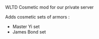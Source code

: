 WLTD Cosmetic mod for our private server

Adds cosmetic sets of armors :
- Master Yi set
- James Bond set